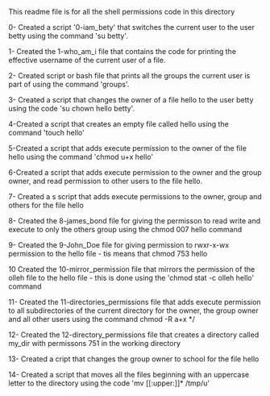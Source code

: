 This readme file is for all the shell permissions  code in this directory

0- Created a script '0-iam_bety' that switches the current user to the user betty using the command  'su betty'.

1- Created the 1-who_am_i file that contains the code for printing the effective username of the current user of a file.

2- Created script or bash file that prints all the groups the current user is part of using the command 'groups'.

3- Created a script that changes the owner of a file hello to the user betty using the code 'su chown hello betty'.

4-Created a script that creates an empty file called hello using the command 'touch hello'

5-Created a script that adds execute permission to the owner of the file hello using the command 'chmod u+x hello'

6-Created a script that adds execute permission to the owner and the group owner, and read permission to other users to the file hello.

7- Created a s script that adds execute permissions to the owner, group and others for the file hello

8- Created the 8-james_bond file for giving the permisson to read write and execute to only the others group using the chmod 007 hello command

9- Created the 9-John_Doe file for giving permission to rwxr-x-wx permission to the hello file - tis means that chmod 753 hello

10 Created the 10-mirror_permission file that mirrors the permission of the olleh file to the hello file - this is done using the 'chmod stat -c olleh hello' command

11- Created the 11-directories_permissions file that adds execute permission to all subdirectories of the current directory for the owner, the group owner and all other users using the command chmod -R a+x */

12- Created the 12-directory_permissions file that creates a directory called my_dir with permissons 751 in the working directory

13- Created a cript that changes the group owner to school for the file hello

14- Created a script that moves all the files beginning with an uppercase letter to the directory using the code 'mv [[:upper:]]* /tmp/u'
